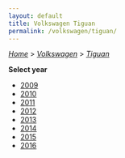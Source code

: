 ```yaml
---
layout: default
title: Volkswagen Tiguan
permalink: /volkswagen/tiguan/
---
```

[*Home*](/) > [*Volkswagen*](/volkswagen/) > [*Tiguan*](/volkswagen/tiguan/)

**Select year**

- [2009](/volkswagen/tiguan/2009/)
- [2010](/volkswagen/tiguan/2010/)
- [2011](/volkswagen/tiguan/2011/)
- [2012](/volkswagen/tiguan/2012/)
- [2013](/volkswagen/tiguan/2013/)
- [2014](/volkswagen/tiguan/2014/)
- [2015](/volkswagen/tiguan/2015/)
- [2016](/volkswagen/tiguan/2016/)